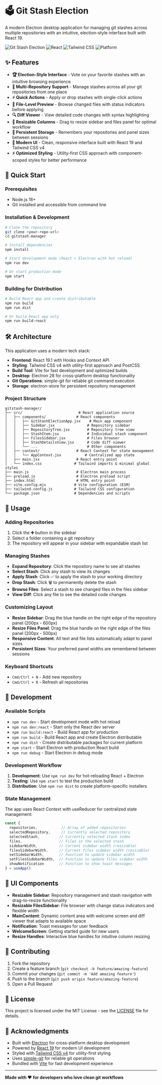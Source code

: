 # 🗳️ Git Stash Election

A modern Electron desktop application for managing git stashes across multiple repositories with an intuitive, election-style interface built with React 19.

![Git Stash Election](https://img.shields.io/badge/Electron-App-47848F?style=for-the-badge&logo=electron)
![React](https://img.shields.io/badge/React-19.1.0-61DAFB?style=for-the-badge&logo=react)
![Tailwind CSS](https://img.shields.io/badge/Tailwind%20CSS-4.0-06B6D4?style=for-the-badge&logo=tailwindcss)
![Platform](https://img.shields.io/badge/Platform-macOS%20%7C%20Windows%20%7C%20Linux-lightgrey?style=for-the-badge)

## ✨ Features

- **🏆 Election-Style Interface** - Vote on your favorite stashes with an intuitive browsing experience
- **📂 Multi-Repository Support** - Manage stashes across all your git repositories from one place
- **⚡ Quick Actions** - Apply or drop stashes with single-click actions
- **📁 File-Level Preview** - Browse changed files with status indicators before applying
- **🔍 Diff Viewer** - View detailed code changes with syntax highlighting
- **📏 Resizable Columns** - Drag to resize sidebar and files panel for optimal workflow
- **💾 Persistent Storage** - Remembers your repositories and panel sizes between sessions
- **🎨 Modern UI** - Clean, responsive interface built with React 19 and Tailwind CSS v4
- **⚡ Optimized Styling** - Utility-first CSS approach with component-scoped styles for better performance

## 🚀 Quick Start

### Prerequisites
- Node.js 16+ 
- Git installed and accessible from command line

### Installation & Development

```bash
# Clone the repository
git clone <your-repo-url>
cd gitstash-manager

# Install dependencies
npm install

# Start development mode (React + Electron with hot reload)
npm run dev

# Or start production mode
npm start
```

### Building for Distribution

```bash
# Build React app and create distributable
npm run build
npm run dist

# Or build React app only
npm run build:react
```

## 🛠️ Architecture

This application uses a modern tech stack:

- **Frontend**: React 19.1 with Hooks and Context API
- **Styling**: Tailwind CSS v4 with utility-first approach and PostCSS
- **Build Tool**: Vite for fast development and optimized builds
- **Desktop**: Electron 28 for cross-platform desktop functionality
- **Git Operations**: simple-git for reliable git command execution
- **Storage**: electron-store for persistent repository management

### Project Structure

```
gitstash-manager/
├── src/                          # React application source
│   ├── components/              # React components
│   │   ├── GitStashElectionApp.jsx    # Main app component
│   │   ├── Sidebar.jsx               # Repository sidebar
│   │   ├── RepositoryTree.jsx        # Repository tree view
│   │   ├── StashItem.jsx             # Individual stash component
│   │   ├── FilesSidebar.jsx          # Files browser
│   │   ├── StashDetailsView.jsx      # Code diff viewer
│   │   └── ...                       # Other components
│   ├── context/                 # React Context for state management
│   │   └── AppContext.jsx           # Centralized app state
│   ├── main.jsx                 # React entry point
│   └── index.css               # Tailwind imports & minimal global styles
├── main.js                      # Electron main process
├── preload.js                   # Electron preload script
├── index.html                   # HTML entry point
├── vite.config.mjs             # Vite configuration (ESM)
├── tailwind.config.js          # Tailwind CSS configuration
└── package.json                # Dependencies and scripts
```

## 🎯 Usage

### Adding Repositories
1. Click the **➕** button in the sidebar
2. Select a folder containing a git repository
3. The repository will appear in your sidebar with expandable stash list

### Managing Stashes
- **Expand Repository**: Click the repository name to see all stashes
- **Select Stash**: Click any stash to view its changes
- **Apply Stash**: Click ✅ to apply the stash to your working directory
- **Drop Stash**: Click 🗑️ to permanently delete the stash
- **Browse Files**: Select a stash to see changed files in the files sidebar
- **View Diff**: Click any file to see the detailed code changes

### Customizing Layout
- **Resize Sidebar**: Drag the blue handle on the right edge of the repository panel (200px - 600px)
- **Resize Files Panel**: Drag the blue handle on the right edge of the files panel (200px - 500px)
- **Responsive Content**: All text and file lists automatically adapt to panel sizes
- **Persistent Sizes**: Your preferred panel widths are remembered between sessions

### Keyboard Shortcuts
- `Cmd/Ctrl + N` - Add new repository
- `Cmd/Ctrl + R` - Refresh all repositories

## 🔧 Development

### Available Scripts

- `npm run dev` - Start development mode with hot reload
- `npm run dev:react` - Start only the React dev server
- `npm run build:react` - Build React app for production
- `npm run build` - Build React app and create Electron distributable
- `npm run dist` - Create distributable packages for current platform
- `npm start` - Start Electron with production React build
- `npm run debug` - Start Electron in debug mode

### Development Workflow

1. **Development**: Use `npm run dev` for hot-reloading React + Electron
2. **Testing**: Use `npm start` to test the production build
3. **Distribution**: Use `npm run dist` to create platform-specific installers

### State Management

The app uses React Context with useReducer for centralized state management:

```javascript
const {
  repositories,           // Array of added repositories
  selectedRepository,     // Currently selected repository
  selectedStash,         // Currently selected stash index
  files,                 // Files in the selected stash
  sidebarWidth,          // Current sidebar width (resizable)
  filesSidebarWidth,     // Current files sidebar width (resizable)
  setSidebarWidth,       // Function to update sidebar width
  setFilesSidebarWidth,  // Function to update files sidebar width
  showNotification       // Function to show toast messages
} = useApp()
```

## 🎨 UI Components

- **Resizable Sidebar**: Repository management and stash navigation with drag-to-resize functionality
- **Resizable FilesSidebar**: File browser with change status indicators and flexible width
- **MainContent**: Dynamic content area with welcome screen and diff viewer that adapts to available space
- **Notification**: Toast messages for user feedback
- **WelcomeScreen**: Getting started guide for new users
- **Resize Handles**: Interactive blue handles for intuitive column resizing

## 🤝 Contributing

1. Fork the repository
2. Create a feature branch (`git checkout -b feature/amazing-feature`)
3. Commit your changes (`git commit -m 'Add amazing feature'`)
4. Push to the branch (`git push origin feature/amazing-feature`)
5. Open a Pull Request

## 📝 License

This project is licensed under the MIT License - see the [LICENSE](LICENSE) file for details.

## 🙏 Acknowledgments

- Built with [Electron](https://electronjs.org/) for cross-platform desktop development
- Powered by [React 19](https://react.dev/) for modern UI development
- Styled with [Tailwind CSS v4](https://tailwindcss.com/) for utility-first styling
- Uses [simple-git](https://github.com/steveukx/git-js) for reliable git operations
- Bundled with [Vite](https://vitejs.dev/) for fast development experience

---

**Made with ❤️ for developers who love clean git workflows**